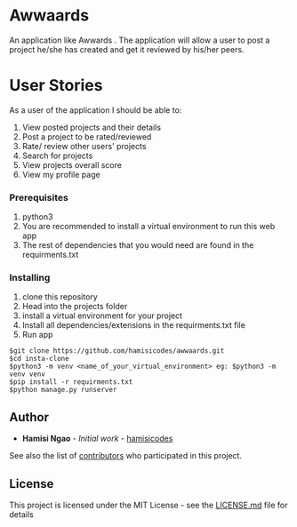 # Awwaards

  An application like Awwards . The application will allow a user to post a project he/she has created and get it reviewed by his/her peers.

# User Stories
As a user of the application I should be able to:

1. View posted projects and their details
1. Post a project to be rated/reviewed
1. Rate/ review other users' projects
1. Search for projects 
1. View projects overall score
1. View my profile page

### Prerequisites
1. python3 
1. You are recommended to install a virtual environment to run this web app
1. The rest of dependencies that you would need are found in the requirments.txt


### Installing

1. clone this repository
1. Head into the projects folder
1. install a virtual environment for your project
1. Install all dependencies/extensions in the requirments.txt file
1. Run app

```
$git clone https://github.com/hamisicodes/awwaards.git
$cd insta-clone
$python3 -m venv <name_of_your_virtual_environment> eg: $python3 -m venv venv
$pip install -r requirments.txt
$python manage.py runserver

```

## Author

* **Hamisi Ngao** - *Initial work* - [hamisicodes](https://github.com/hamisicodes)

See also the list of [contributors](https://github.com/your/project/contributors) who participated in this project.

## License

This project is licensed under the MIT License - see the [LICENSE.md](LICENSE.md) file for details
